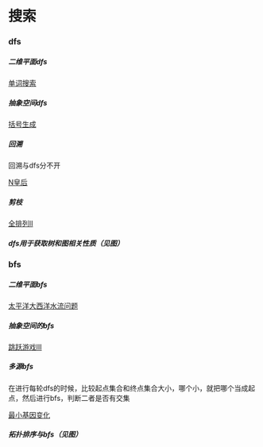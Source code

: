 # 搜索


### dfs

##### 二维平面dfs

[单词搜索](./code/单词搜索.java)

##### 抽象空间dfs

[括号生成](./code/括号生成.java)

##### 回溯

回溯与dfs分不开

[N皇后](./code/N皇后.java)

##### 剪枝

[全排列II](./code/全排列II.java)

##### dfs用于获取树和图相关性质（见图）




### bfs

##### 二维平面bfs

[太平洋大西洋水流问题](./code/太平洋大西洋水流问题.java)

##### 抽象空间的bfs

[跳跃游戏III](./code/跳跃游戏III.java)

##### 多源bfs

在进行每轮dfs的时候，比较起点集合和终点集合大小，哪个小，就把哪个当成起点，然后进行bfs，判断二者是否有交集

[最小基因变化](./code/最小基因变化.java)

##### 拓扑排序与bfs（见图）






































